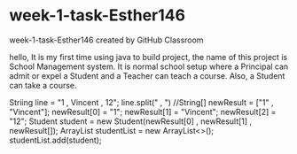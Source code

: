 # week-1-task-Esther146
week-1-task-Esther146 created by GitHub Classroom

hello,
It is my first time using java to build project, the name of this project is School Management system.
It is normal school setup where a Principal can admit or expel a Student and a Teacher can teach a course.
Also, a Student can take a course.

Striing line = "1 , Vincent , 12";
line.split(" , ")
//String[] newResult = ["1" , "Vincent"];
newResult[0] = "1";
newResult[1] = "Vincent";
newResult[2] = "12";
Student student = new Student(newResult[0] , newResult[1] , newResult[]);
ArrayList<Student> studentList = new ArrayList<>();
studentList.add(student);
